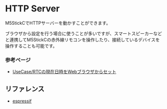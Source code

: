 # HTTP Server

M5StickCでHTTPサーバーを動かすことができます。

ブラウザから設定を行う場合に使うことが多いですが、スマートスピーカーなどと連携してM5StickCの赤外線リモコンを操作したり、接続しているデバイスを操作することも可能です。

### 参考ページ

- [UseCase/RTCの現在日時をWebブラウザからセット](../../UseCase/RTCSetWeb/)

## リファレンス
- [espressif](https://docs.espressif.com/projects/esp-idf/en/latest/api-reference/protocols/esp_http_server.html)
